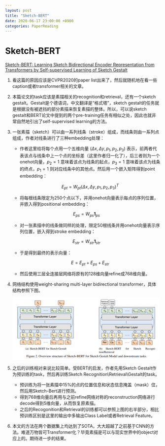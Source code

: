 ```yaml
---
layout: post
title: "Sketch-BERT"
date: 2020-06-17 23:00:00 +0900
categories: PaperReading
---
```



# Sketch-BERT

[Sketch-BERT: Learning Sketch Bidirectional Encoder Representation from Transformers by Self-supervised Learning of Sketch Gestalt](https://arxiv.org/abs/2005.09159)

1. 看这篇的原因应该是CVPR2020的paper list出来了，然后就随机地在看一些caption或者transformer相关的文章。

2. 本篇论文的task应该是素描相关的recognition和retrieval，还有一个sketch gestalt。Gestalt是个德语词，中文翻译是“格式塔”，sketch gestalt的任务就是根据没有被遮挡的部分素描来恢复素描的整体。所以，可以说sketch gestalt和BERT论文中提到的两个pre-training任务有相似之处，因此也就非常自然地引出了self-supervised learning的方法。

3. 一张素描（sketch）可以由一系列线条（stroke）组成，而线条则由一系列点组成，作者对线条进行了三种embedding处理：
    - 作者这里给将每个点用一个五维向量 $(\Delta x,\Delta y,p_1,p_2,p_3)$ 表示，前两者代表该点与线条中上一个点的坐标差（这里作者归一化了），后三者则为一个onehot向量，$p_2=1$ 意味着该点为线条的起点，$p_3=1$ 意味着该点为线条的终点，$p_1=1$ 则对应线条中的其他点。然后用一个嵌入矩阵得到point embedding：

        $$E_{pt}=W_{pt}(\Delta x,\Delta y,p_1,p_2,p_3)^T$$

    - 将每根线条限定为250个点以下，并用onehot向量表示每点的序列位置，并嵌入得到positional embedding：

    $$E_{ps}=W_{ps}\textbf{1}_{ps}$$

    - 对一张素描中的线条做同样的处理，限定50根线条并用onehot向量表示序列位置，嵌入得到stroke embedding：

    $$E_{str}=W_{str}\textbf{1}_{str}$$

    - 于是得到最终的表示向量：

        $$E=E_{pt}+E_{ps}+E_{str}$$

    - 然后使用三层全连接层网络将原有的128维向量refine成768维向量。
    
4. 网络结构使用weight-sharing multi-layer bidirectional transformer，具体结构参照下图。

    ![avatar](https://github.com/BlueySky27/blueysky27.github.io/blob/master/static/img/Annotation20200617224122.png?raw=true)

5. 之后的训练相对来说比较简单。受BERT的启发，作者先用Sketch Gestalt作为预训练的task，然后再训练Sketch Recognition\Retrieval\Gestalt的task。
    - 预训练为将一张素描中15%的点的位置信息和状态信息掩盖（mask）住，然后用Sketch-Bert进行预测。
    - 得到768维向量后再用与之前refine网络对称的reconstruction网络进行decode得到5维向量，从而恢复原素描。
    - 之后的Recogonition和Retrieval的训练都可以参照上图的右半部分，相比预训练区别是这里的输出中多输出Class Label或者Retrieval Feature。

6. 本文的方法在两个数据集上均达到了SOTA，大大超越了之前基于CNN的方法。难道万物皆可Transformer化？毕竟素描是可以与现实世界中的object对应上的。期待进一步的结果。

